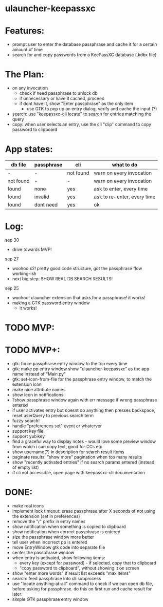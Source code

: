 ulauncher-keepassxc
===================

Features:
=========
- prompt user to enter the database passphrase and cache it for a certain amount of time
- search for and copy passwords from a KeePassXC database (.kdbx file)

The Plan:
=========
- on any invocation
	- check if need passphrase to unlock db
	- if unnecessary or have it cached, proceed
	- if dont have it, show "Enter passphrase" as the only item
		- use GTK to pop up an entry dialog, verify and cache the input (?)
- search: use "keepassxc-cli locate" to search for entries matching the query
- copy: when user selects an entry, use the cli "clip" command to copy password to clipboard

App states:
===========

db file    | passphrase | cli       | what to do
-----------|------------|-----------|-----------------------
-          | -          | not found | warn on every invocation
not found  | -          | -         | warn on every invocation
found      | none       | yes       | ask to enter, every time
found      | invalid    | yes       | ask to re-enter, every time
found      | dont need  | yes       | ok


Log:
====
sep 30
- drive towards MVP!

sep 27
- woohoo x2! pretty good code structure, got the passphrase flow working-ish
- next big step: SHOW REAL DB SEARCH RESULTS!

sep 25
- woohoo! ulauncher extension that asks for a passphrase! it works!
- making a GTK password entry window
	- it works!

TODO MVP:
=========

TODO MVP+:
==========
- gtk: force passphrase entry window to the top every time
- gtk: make pp entry window show "ulauncher-keepassxc" as the app name instead of "Main.py"
- gtk: set-icon-from-file for the passphrase entry window, to match the extension icon
- make nice attribute names
- show icon in notifications
- ?show passphrase window again with err message if wrong passphrase entered
- if user activates entry but doesnt do anything then presses backspace, reset userQuery to previous search term
- fuzzy search!
- handle "preferences set" event or whaterver
- support key file
- support yubikey
- find a graceful way to display notes - would love some preview window from which i can copy text, good for CCs etc
- show username(?) in description for search result items
- paginate results: "show more" pagination when too many results
- show "recently activated entries" if no search params entered (instead of empty list)
- if cli not accessible, open page with keepassxc-cli documentation

DONE:
=====
- make real icons
- implement lock timeout: erase passphrase after X seconds of not using the extension (set in preferences)
- remove the "/" prefix in entry names
- show notification when something is copied to clipboard
- show notification when correct passphrase is entered
- size the passphrase window more better
- tell user when incorrect pp is entered
- move EntryWindow gtk code into separate file
- center the passphrase window
- when entry is activated, show following items:
	- every key (except for password) - if selected, copy that to clipboard
	- "copy password to clipboard", without showing it on screen
- show "enter more words" if result list exceeds "max items"
- search: feed passphrase into cli subprocess
- use "locate anything-at-all" command to check if we can open db file, before asking for passphrase. do this on first run and cache result for later.
- simple GTK passphrase entry window
